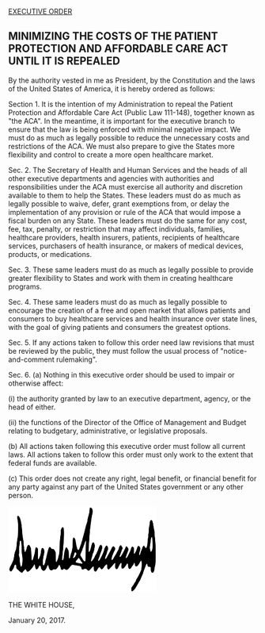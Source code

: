 [EXECUTIVE ORDER](https://www.whitehouse.gov/the-press-office/2017/01/2/executive-order-minimizing-economic-burden-patient-protection-and)

MINIMIZING THE COSTS OF THE PATIENT PROTECTION AND AFFORDABLE CARE ACT UNTIL IT IS REPEALED
--

By the authority vested in me as President, by the Constitution and the laws of the United States of America, it is hereby ordered as follows:

Section 1. It is the intention of my Administration to repeal the Patient Protection and Affordable Care Act (Public Law 111-148), together known as "the ACA". In the meantime, it is important for the executive branch to ensure that the law is being enforced with minimal negative impact. We must do as much as legally possible to reduce the unnecessary costs and restrictions of the ACA. We must also prepare to give the States more flexibility and control to create a more open healthcare market.

Sec. 2. The Secretary of Health and Human Services and the heads of all other executive departments and agencies with authorities and responsibilities under the ACA must exercise all authority and discretion available to them to help the States. These leaders must do as much as legally possible to waive, defer, grant exemptions from, or delay the implementation of any provision or rule of the ACA that would impose a fiscal burden on any State. These leaders must do the same for any cost, fee, tax, penalty, or restriction that may affect individuals, families, healthcare providers, health insurers, patients, recipients of healthcare services, purchasers of health insurance, or makers of medical devices, products, or medications.

Sec. 3. These same leaders must do as much as legally possible to provide greater flexibility to States and work with them in creating healthcare programs.

Sec. 4. These same leaders must do as much as legally possible to encourage the creation of a free and open market that allows patients and consumers to buy healthcare services and health insurance over state lines, with the goal of giving patients and consumers the greatest options.

Sec. 5. If any actions taken to follow this order need law revisions that must be reviewed by the public, they must follow the usual process of  "notice-and-comment rulemaking".

Sec. 6. (a) Nothing in this executive order should be used to impair or otherwise affect:

(i) the authority granted by law to an executive department, agency, or the head of either.

(ii) the functions of the Director of the Office of Management and Budget relating to budgetary, administrative, or legislative proposals.

(b) All actions taken following this executive order must follow all current laws. All actions taken to follow this order must only work to the extent that federal funds are available.

(c) This order does not create any right, legal benefit, or financial benefit for any party against any part of the United States government or any other person.



![DONALD J. TRUMP](./signature.png)

THE WHITE HOUSE,

January 20, 2017.
